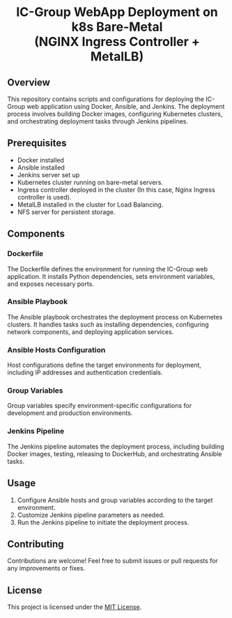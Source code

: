 ﻿<h1 align="center">
  IC-Group WebApp Deployment on k8s Bare-Metal <br>(NGINX Ingress Controller + MetalLB)
</h1>

## Overview

This repository contains scripts and configurations for deploying the IC-Group web application using Docker, Ansible, and Jenkins. The deployment process involves building Docker images, configuring Kubernetes clusters, and orchestrating deployment tasks through Jenkins pipelines.

## Prerequisites

- Docker installed
- Ansible installed
- Jenkins server set up
- Kubernetes cluster running on bare-metal servers.
- Ingress controller deployed in the cluster (In this case, Nginx Ingress controller is used).
- MetalLB installed in the cluster for Load Balancing.
- NFS server for persistent storage.

## Components

### Dockerfile

The Dockerfile defines the environment for running the IC-Group web application. It installs Python dependencies, sets environment variables, and exposes necessary ports.

### Ansible Playbook

The Ansible playbook orchestrates the deployment process on Kubernetes clusters. It handles tasks such as installing dependencies, configuring network components, and deploying application services.

### Ansible Hosts Configuration

Host configurations define the target environments for deployment, including IP addresses and authentication credentials.

### Group Variables

Group variables specify environment-specific configurations for development and production environments.

### Jenkins Pipeline

The Jenkins pipeline automates the deployment process, including building Docker images, testing, releasing to DockerHub, and orchestrating Ansible tasks.

## Usage

1. Configure Ansible hosts and group variables according to the target environment.
2. Customize Jenkins pipeline parameters as needed.
3. Run the Jenkins pipeline to initiate the deployment process.

## Contributing

Contributions are welcome! Feel free to submit issues or pull requests for any improvements or fixes.

## License

This project is licensed under the [MIT License](LICENSE).

